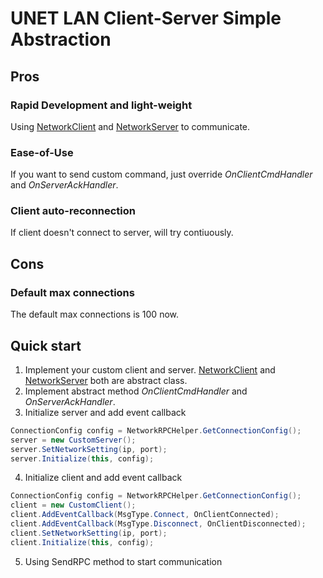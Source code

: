 # UNET LAN Client-Server Simple Abstraction

## Pros

### Rapid Development and light-weight
Using [NetworkClient](Assets/NetworkLANClient.cs) and [NetworkServer](Assets/NetworkServer.cs) to communicate.

### Ease-of-Use
If you want to send custom command, just override *OnClientCmdHandler* and *OnServerAckHandler*.

### Client auto-reconnection
If client doesn't connect to server, will try contiuously.

## Cons

### Default max connections
The default max connections is 100 now.

## Quick start
1. Implement your custom client and server. [NetworkClient](Assets/NetworkLANClient.cs) and [NetworkServer](Assets/NetworkServer.cs) both are abstract class.
2. Implement abstract method *OnClientCmdHandler* and *OnServerAckHandler*.
3. Initialize server and add event callback
```cs
ConnectionConfig config = NetworkRPCHelper.GetConnectionConfig();
server = new CustomServer();
server.SetNetworkSetting(ip, port);
server.Initialize(this, config);
```

4. Initialize client and add event callback
```cs
ConnectionConfig config = NetworkRPCHelper.GetConnectionConfig();
client = new CustomClient();
client.AddEventCallback(MsgType.Connect, OnClientConnected);
client.AddEventCallback(MsgType.Disconnect, OnClientDisconnected);
client.SetNetworkSetting(ip, port);
client.Initialize(this, config);
```

5. Using SendRPC method to start communication
